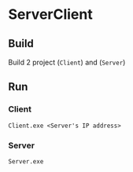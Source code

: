 # ServerClient

## Build
Build 2 project (`Client`) and (`Server`)

## Run
### Client
```
Client.exe <Server's IP address>
```
### Server
```
Server.exe
```

